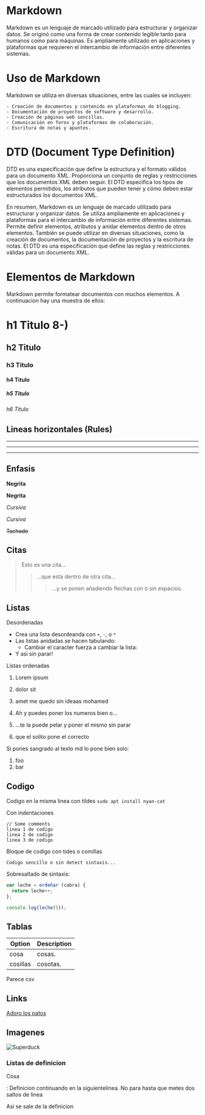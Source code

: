 # Markdown

Markdown es un lenguaje de marcado utilizado para estructurar y organizar datos. Se originó como una forma de crear contenido legible tanto para humanos como para máquinas. Es ampliamente utilizado en aplicaciones y plataformas que requieren el intercambio de información entre diferentes sistemas.

# Uso de Markdown

Markdown se utiliza en diversas situaciones, entre las cuales se incluyen:

    - Creación de documentos y contenido en plataformas de blogging.
    - Documentación de proyectos de software y desarrollo.
    - Creación de páginas web sencillas.
    - Comunicación en foros y plataformas de colaboración.
    - Escritura de notas y apuntes.

# DTD (Document Type Definition)

DTD es una especificación que define la estructura y el formato válidos para un documento XML. Proporciona un conjunto de reglas y restricciones que los documentos XML deben seguir. El DTD especifica los tipos de elementos permitidos, los atributos que pueden tener y cómo deben estar estructurados los documentos XML.

En resumen, Markdown es un lenguaje de marcado utilizado para estructurar y organizar datos. Se utiliza ampliamente en aplicaciones y plataformas para el intercambio de información entre diferentes sistemas. Permite definir elementos, atributos y anidar elementos dentro de otros elementos. También se puede utilizar en diversas situaciones, como la creación de documentos, la documentación de proyectos y la escritura de notas. El DTD es una especificación que define las reglas y restricciones válidas para un documento XML.

# Elementos de Markdown
Markdown permite formatear documentos con muchos elementos. A continuacion hay una muestra de ellos:



# h1 Titulo 8-)
## h2 Titulo
### h3 Titulo
#### h4 Titulo
##### h5 Titulo
###### h6 Titulo


## Lineas horizontales (Rules)

___

---

***



## Enfasis

**Negrita**

__Negrita__

*Cursiva*

_Cursiva_

~~Tachado~~


## Citas


> Esto es una cita...
>> ...que esta dentro de otra cita...
> > > ...y se ponen añadiendo flechas con o sin espacios.


## Listas

Desordenadas

+ Crea una lista desordeanda con `+`, `-`, o `*`
+ Las listas anidadas se hacen tabulando:
  - Cambiar el caracter fuerza a cambiar la lista:
+ Y asi sin parar!

Listas ordenadas

1. Lorem ipsum
2. dolor sit
3. amet me quedo sin ideaas mohamed


1. Ah y puedes poner los numeros bien o...
1. ...te la puede pelar y poner el mismo sin parar
5. que el solito pone el correcto

Si pones sangrado al texto md lo pone bien solo:

1.  foo
2. bar


## Codigo

Codigo en la misma linea con tildes `sudo apt install nyan-cat`

Con indentaciones

    // Some comments
    linea 1 de codigo
    linea 2 de codigo
    linea 3 de codigo


Bloque de codigo con tides o comillas

```
Codigo sencillo o sin detect sintaxis...
```

Sobresaltado de sintaxis:

``` js
var leche = ordeñar (cabra) {
  return leche++;
};

console.log(leche(5));
```

## Tablas

| Option | Description |
| ------ | ----------- |
| cosa   | cosas. |
| cosillas | cosotas. |

Parece csv

## Links

[Adoro los patos](https://duckduckgo.com/)

## Imagenes

![Superduck](https://external-content.duckduckgo.com/iu/?u=http%3A%2F%2F4.bp.blogspot.com%2F-AAOWzD6wjDU%2FUAT83Qpxp4I%2FAAAAAAAAM-s%2Fu9BOkKeDD3s%2Fs1600%2FDuck2.jpg&f=1&nofb=1&ipt=6a5134cc4698b0aa957e91f848f3fca3ae8faa46115d51a0fd85902ada71ad93&ipo=images)


### Listas de definicion

Cosa

:   Definicion
continuando en la
siguientelinea. No para hasta que metes dos
saltos de linea

Asi se sale de la definicion
